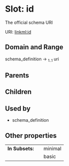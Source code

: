 
# Slot: id


The official schema URI

URI: [linkml:id](https://w3id.org/linkml/id)


## Domain and Range

schema_definition &#8594;  <sub>1..1</sub> uri

## Parents


## Children


## Used by

 * schema_definition

## Other properties

|  |  |  |
| --- | --- | --- |
| **In Subsets:** | | minimal |
|  | | basic |

